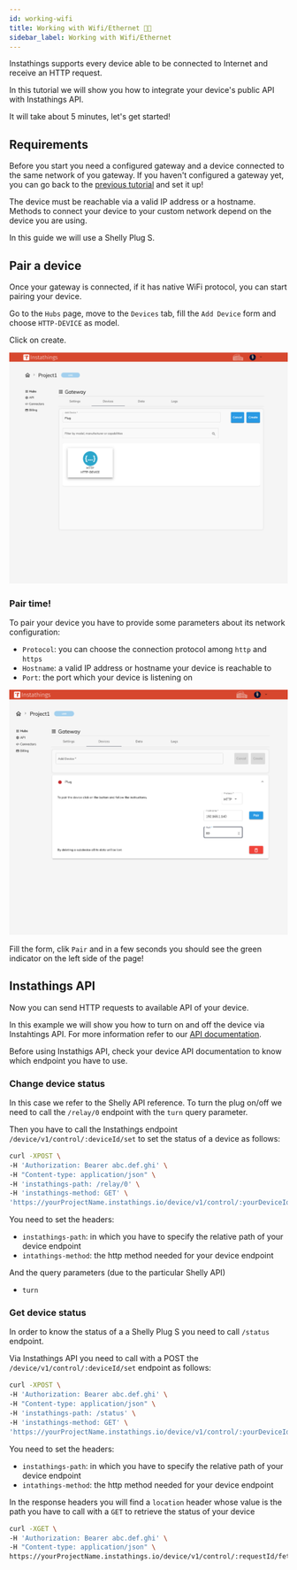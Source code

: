 ```yaml
---
id: working-wifi
title: Working with Wifi/Ethernet 🏳️‍🌈
sidebar_label: Working with Wifi/Ethernet
---
```

Instathings supports every device able to be connected to Internet and receive an HTTP request.

In this tutorial we will show you how to integrate your device's public API with Instathings API.

It will take about 5 minutes, let's get started!

## Requirements

Before you start you need a configured gateway and a device connected to the same network of you gateway. 
If you haven't configured a gateway yet, you can go back to the <a href="/docs/guides/gateway-setup.html" target="_blank" class="external-link">previous tutorial</a> and set it up!

The device must be reachable via a valid IP address or a hostname. Methods to connect your device to your custom network depend on the device you are using. 

In this guide we will use a Shelly Plug S. 

## Pair a device

Once your gateway is connected, if it has native WiFi protocol, you can start pairing your device. 

Go to the `Hubs` page, move to the `Devices` tab, fill the `Add Device` form and choose `HTTP-DEVICE` as model.

Click on create.

<a href="/docs/assets/wifi/createSubdevice.png" target="_blank">
    <img src="/docs/assets/wifi/createSubdevice.png"/>
</a>

### Pair time!

To pair your device you have to provide some parameters about its network configuration:
* `Protocol`: you can choose the connection protocol among `http` and `https`
* `Hostname`: a valid IP address or hostname your device is reachable to
* `Port`: the port which your device is listening on

<a href="/docs/assets/wifi/pairingWifi.png" target="_blank">
    <img src="/docs/assets/wifi/pairingWifi.png"/>
</a>

Fill the form, clik `Pair` and in a few seconds you should see the green indicator on the left side of the page!

## Instathings API 

Now you can send HTTP requests to available API of your device.

In this example we will show you how to turn on and off the device via Instahtings API. For more information refer to our <a href="/docs/guides/gateway-setup.html" target="_blank" class="external-link">API documentation</a>.

Before using Instathigs API, check your device API documentation to know which endpoint you have to use. 

### Change device status
In this case we refer to the Shelly API reference. To turn the plug on/off we need to call the `/relay/0` endpoint with the `turn` query parameter.

Then you have to call the Instathings endpoint `/device/v1/control/:deviceId/set` to set the status of a device as follows:

```bash
curl -XPOST \
-H 'Authorization: Bearer abc.def.ghi' \
-H "Content-type: application/json" \
-H 'instathings-path: /relay/0' \
-H 'instathings-method: GET' \
'https://yourProjectName.instathings.io/device/v1/control/:yourDeviceId/set?turn=on'
```

You need to set the headers:
* `instathings-path`: in which you have to specify the relative path of your device endpoint
* `intathings-method`: the http method needed for your device endpoint

And the query parameters (due to the particular Shelly API)
* `turn` 

### Get device status

In order to know the status of a a Shelly Plug S you need to call `/status` endpoint.

Via Instathings API you need to call with a POST the `/device/v1/control/:deviceId/set` endpoint as follows:

```bash
curl -XPOST \
-H 'Authorization: Bearer abc.def.ghi' \
-H "Content-type: application/json" \
-H 'instathings-path: /status' \
-H 'instathings-method: GET' \
'https://yourProjectName.instathings.io/device/v1/control/:yourDeviceId/status'
```
You need to set the headers:
* `instathings-path`: in which you have to specify the relative path of your device endpoint
* `intathings-method`: the http method needed for your device endpoint

In the response headers you will find a `location` header whose value is the path you have to call with a `GET` to retrieve the status of your device

```bash
curl -XGET \
-H 'Authorization: Bearer abc.def.ghi' \
-H "Content-type: application/json" \
https://yourProjectName.instathings.io/device/v1/control/:requestId/fetch
```